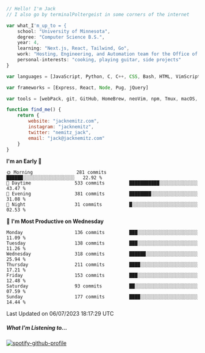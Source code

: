 ```javascript
// Hello! I'm Jack
// I also go by terminalPoltergeist in some corners of the internet

var what_I'm_up_to = {
    school: "University of Minnesota",
    degree: "Computer Science B.S.",
    year: 4,
    learning: "Next.js, React, Tailwind, Go",
    work: "Hosting, Engineering, and Automation team for the Office of Information Technology at UMN",
    personal-interests: "cooking, playing guitar, side projects"
}

var languages = [JavaScript, Python, C, C++, CSS, Bash, HTML, VimScript]

var frameworks = [Express, React, Node, Pug, jQuery]

var tools = [webPack, git, GitHub, HomeBrew, neoVim, npm, Tmux, macOS, Ubuntu, Docker, Nginx]

function find_me() {
    return {
        website: "jacknemitz.com",
        instagram: "jacknemitz",
        twitter: "nemitz_jack",
        email: "jack@jacknemitz.com"
    }
}
```

<!--START_SECTION:waka-->
**I'm an Early 🐤** 

```text
🌞 Morning                281 commits         ██████░░░░░░░░░░░░░░░░░░░   22.92 % 
🌆 Daytime                533 commits         ███████████░░░░░░░░░░░░░░   43.47 % 
🌃 Evening                381 commits         ████████░░░░░░░░░░░░░░░░░   31.08 % 
🌙 Night                  31 commits          █░░░░░░░░░░░░░░░░░░░░░░░░   02.53 % 
```
📅 **I'm Most Productive on Wednesday** 

```text
Monday                   136 commits         ███░░░░░░░░░░░░░░░░░░░░░░   11.09 % 
Tuesday                  138 commits         ███░░░░░░░░░░░░░░░░░░░░░░   11.26 % 
Wednesday                318 commits         ██████░░░░░░░░░░░░░░░░░░░   25.94 % 
Thursday                 211 commits         ████░░░░░░░░░░░░░░░░░░░░░   17.21 % 
Friday                   153 commits         ███░░░░░░░░░░░░░░░░░░░░░░   12.48 % 
Saturday                 93 commits          ██░░░░░░░░░░░░░░░░░░░░░░░   07.59 % 
Sunday                   177 commits         ████░░░░░░░░░░░░░░░░░░░░░   14.44 % 
```



 Last Updated on 06/07/2023 18:17:29 UTC
<!--END_SECTION:waka-->

##### What I'm Listening to...

[![spotify-github-profile](https://spotify-github-profile.vercel.app/api/view?uid=jack.nemitz&cover_image=true&show_offline=true&bar_color=53b14f&bar_color_cover=false&background_color=121212FF)](https://spotify-github-profile.vercel.app/api/view?uid=jack.nemitz&redirect=true)

